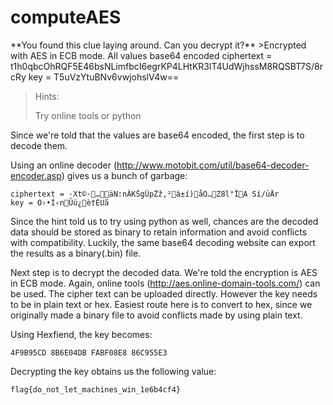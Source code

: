 <h1>computeAES</h1>
**You found this clue laying around. Can you decrypt it?**
>Encrypted with AES in ECB mode. All values base64 encoded
ciphertext = t1h0qbcOhRQF5E46bsNLimfbcI6egrKP4LHtKR3lT4UdWjhssM8RQSBT7S/8rcRy
key = T5uVzYtuBNv6vwjohslV4w==

<!---->

>Hints:
>
>Try online tools or python

Since we're told that the values are base64 encoded, the first step is to decode them.

Using an online decoder (http://www.motobit.com/util/base64-decoder-encoder.asp) gives us a bunch of garbage:

```
ciphertext = ·Xt©·…äN:nÃKŠgÛpŽž‚²à±í)åO…Z8l°ÏA Sí/ü­Är
key = O›•Í‹nÛú¿è†ÉUã
```

Since the hint told us to try using python as well, chances are the decoded data should be stored as binary to retain information and avoid conflicts with compatibility. Luckily, the same base64 decoding website can export the results as a binary(.bin) file.

Next step is to decrypt the decoded data. We're told the encryption is AES in ECB mode. Again, online tools (http://aes.online-domain-tools.com/) can be used. The cipher text can be uploaded directly. However the key needs to be in plain text or hex. Easiest route here is to convert to hex, since we originally made a binary file to avoid conflicts made by using plain text.

Using Hexfiend, the key becomes:
```
4F9B95CD 8B6E04DB FABF08E8 86C955E3
```
Decrypting the key obtains us the following value:

```
flag{do_not_let_machines_win_1e6b4cf4}
```
